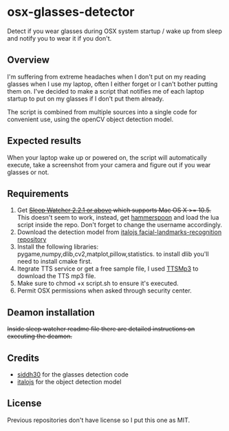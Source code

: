 # osx-glasses-detector

Detect if you wear glasses during OSX system startup / wake up from sleep and notify you to wear it if you don't.

## Overview

I'm suffering from extreme headaches when I don't put on my reading glasses when I use my laptop, often I either forget or I can't bother putting them on. I've decided to make a script that notifies me of each laptop startup to put on my glasses if I don't put them already.

The script is combined from multiple sources into a single code for convenient use, using the openCV object detection model.

## Expected results

When your laptop wake up or powered on, the script will automatically execute, take a screenshot from your camera and figure out if you wear glasses or not.

## Requirements

1. Get ~~[Sleep Watcher 2.2.1 or above](https://www.bernhard-baehr.de/) which supports Mac OS X >= 10.5.~~ This doesn't seem to work, instead, get [hammerspoon](https://github.com/Hammerspoon/hammerspoon/) and load the lua script inside the repo. Don't forget to change the username accordingly.
2. Download the detection model from [italojs facial-landmarks-recognition repository](https://github.com/italojs/facial-landmarks-recognition)
3. Install the following libraries: pygame,numpy,dlib,cv2,matplot,pillow,statistics. to install dlib you'll need to install cmake first.
4. Itegrate TTS service or get a free sample file, I used [TTSMp3](https://ttsmp3.com/) to download the TTS mp3 file.
5. Make sure to chmod +x script.sh to ensure it's executed.
6. Permit OSX permissions when asked through security center.

## Deamon installation

~~Inside sleep watcher readme file there are detailed instructions on executing the deamon.~~

## Credits

* [siddh30](https://github.com/siddh30/Glasses-Detection/blob/main/Glasses_detection.ipynb) for the glasses detection code
* [italojs](https://github.com/italojs/) for the object detection model

## License

Previous repositories don't have license so I put this one as MIT.
